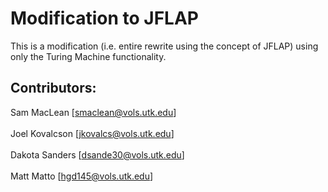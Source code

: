 # Modification to JFLAP
This is a modification (i.e. entire rewrite using the concept of JFLAP) using only the Turing Machine functionality.

## Contributors:
Sam MacLean [smaclean@vols.utk.edu] </br>  
Joel Kovalcson [jkovalcs@vols.utk.edu] </br>  
Dakota Sanders [dsande30@vols.utk.edu] </br>  
Matt Matto [hgd145@vols.utk.edu] </br>
